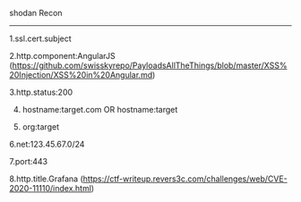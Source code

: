 
shodan Recon
_____________________________________________________________________________________________
1.ssl.cert.subject

2.http.component:AngularJS (https://github.com/swisskyrepo/PayloadsAllTheThings/blob/master/XSS%20Injection/XSS%20in%20Angular.md)

3.http.status:200

4. hostname:target.com OR hostname:target

5. org:target

6.net:123.45.67.0/24

7.port:443

8.http.title.Grafana (https://ctf-writeup.revers3c.com/challenges/web/CVE-2020-11110/index.html)
